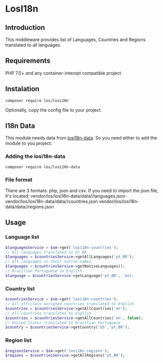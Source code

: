 # LosI18n

## Introduction
This middleware provides list of Languages, Countries and Regions translated to all languages.

## Requirements
PHP 7.0+ and any container-interopt compatible project.

## Instalation
```
composer require los/losi18n
```

Optionally, copy the config file to your project.

## I18n Data

This module needs data from [losi18n-data](http://github.com/LansoWeb/losi18n-data). So you need either to add the module to you project:

### Adding the losi18n-data
```
composer require los/losi18n-data
```

### File format
There are 3 formats: php, json and csv. If you need to import the json file, it's located:
vendor/los/losi18n-data/data/<language>/languages.json
vendor/los/losi18n-data/data/<language>/countries.json
vendor/los/losi18n-data/data/<language>/regions.json

## Usage

### Language list
```php
$languagesService = $sm->get('losi18n-countries');
// All languages translated to pt_BR
$languages = $countriesService->getAllLanguages('pt_BR');
// All languages in their native names
$languages = $countriesService->getNativeLanguages();
// Brazilian Portuguese in English
$language = $countriesService->getLanguage('pt_BR', 'en);
```

### Country list
```php
$countriesService = $sm->get('losi18n-countries');
// All officialy assigned countries translated to English
$countries = $countriesService->getAllCountries('en');
// All countries translated to English
$countries = $countriesService->getAllCountries('en', false);
// United States translated to Brazilian Portuguese
$country = $countriesService->getCountry('US','pt_BR');
```

### Region list
```php
$regionsService = $sm->get('losi18n-regions');
$regions = $countriesService->getAllRegions('pt_BR');
```
